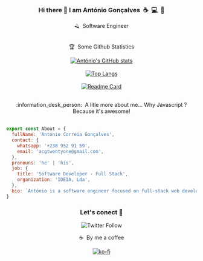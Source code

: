 <div align="center">
  
### Hi there 👋 I am António Gonçalves&nbsp;&nbsp;:coffee:&nbsp;&nbsp;:computer:&nbsp;&nbsp;:eyes:</br>

:razor:&nbsp;&nbsp;Software Engineer</br></br>

:trophy:&nbsp;&nbsp;Some Github Statistics</br>
  
[![António's GitHub stats](https://github-readme-stats.vercel.app/api?username=acgtwentyone&count_private=true&show_icons=true&theme=radical&hide=stars,commits)](https://github.com/acgtwentyone/acg-github-readme-stats)</br></br>[![Top Langs](https://github-readme-stats.vercel.app/api/top-langs/?username=acgtwentyone&layout=compact&theme=radical&langs_count=4)](https://github.com/acgtwentyone/acg-github-readme-stats)</br></br>[![Readme Card](https://github-readme-stats.vercel.app/api/pin/?username=acgtwentyone&repo=acg-github-readme-stats&show_owner=true&theme=radical)](https://github.com/acgtwentyone/acg-github-readme-stats)
</div></br>
  
<div align="center">
:information_desk_person:&nbsp;&nbsp;A litle more about me... Why Javascript ? Because it's awesome!
</div></br>

```javascript
export const About = {
  fullName: 'António Correia Gonçalves',
  contact: {
    whatsapp: '+238 952 91 59',
    email: 'acgtwentyone@gmail.com',
  },
  pronouns: 'he' | 'his',
  job: {
    title: 'Software Developer - Full Stack',
    organization: 'IDEIA, Lda',
  },
  bio: `António is a software engineer focused on full-stack web development, with extensive experience with PHP, JavaScript, Laravel, React, React Native and Vue.js.`
}
```

<div align="center">
  
### Let's conect 👋 

![Twitter Follow](https://img.shields.io/twitter/follow/Antonio570373?color=%231DA1F2&logo=twitter&style=for-the-badge)

:coffee:&nbsp;&nbsp;By me a coffee 

[![ko-fi](https://ko-fi.com/img/githubbutton_sm.svg)](https://ko-fi.com/U7U7D2EQ6)
</div>

